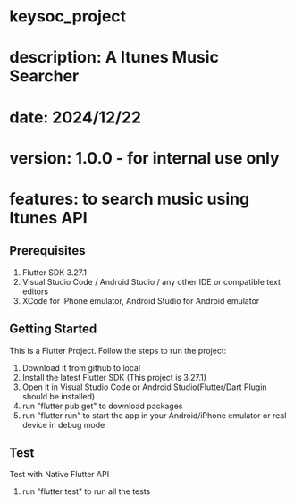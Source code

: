 # keysoc_project
# description: A Itunes Music Searcher

# date: 2024/12/22
# version: 1.0.0 - for internal use only
# features: to search music using Itunes API

## Prerequisites
1. Flutter SDK 3.27.1
2. Visual Studio Code / Android Studio / any other IDE or compatible text editors
3. XCode for iPhone emulator, Android Studio for Android emulator

## Getting Started
This is a Flutter Project. Follow the steps to run the project:
1. Download it from github to local
2. Install the latest Flutter SDK (This project is 3.27.1)
3. Open it in Visual Studio Code or Android Studio(Flutter/Dart Plugin should be installed)
4. run "flutter pub get" to download packages
5. run "flutter run" to start the app in your Android/iPhone emulator or real device in debug mode

## Test
Test with Native Flutter API
1. run "flutter test" to run all the tests
